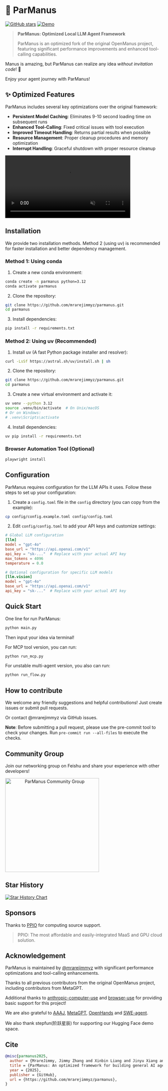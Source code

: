 # 👋 ParManus

[![GitHub stars](https://img.shields.io/github/stars/mrarejimmyz/parmanus?style=social)](https://github.com/mrarejimmyz/parmanus/stargazers)
[![Demo](https://img.shields.io/badge/Demo-Hugging%20Face-yellow)](https://huggingface.co/spaces/lyh-917/ParManusDemo)

> **ParManus: Optimized Local LLM Agent Framework**
>
> ParManus is an optimized fork of the original OpenManus project, featuring significant performance improvements and enhanced tool-calling capabilities.

Manus is amazing, but ParManus can realize any idea *without invitation code*! 🛫

Enjoy your agent journey with ParManus!

## ✨ Optimized Features

ParManus includes several key optimizations over the original framework:

- **Persistent Model Caching**: Eliminates 9-10 second loading time on subsequent runs
- **Enhanced Tool-Calling**: Fixed critical issues with tool execution
- **Improved Timeout Handling**: Returns partial results when possible
- **Resource Management**: Proper cleanup procedures and memory optimization
- **Interrupt Handling**: Graceful shutdown with proper resource cleanup

<video src="https://private-user-images.githubusercontent.com/61239030/420168772-6dcfd0d2-9142-45d9-b74e-d10aa75073c6.mp4" controls="controls" muted="muted" class="d-block rounded-bottom-2 border-top width-fit" style="max-height:640px; min-height: 200px"></video>

## Installation

We provide two installation methods. Method 2 (using uv) is recommended for faster installation and better dependency management.

### Method 1: Using conda

1. Create a new conda environment:
```bash
conda create -n parmanus python=3.12
conda activate parmanus
```

2. Clone the repository:
```bash
git clone https://github.com/mrarejimmyz/parmanus.git
cd parmanus
```

3. Install dependencies:
```bash
pip install -r requirements.txt
```

### Method 2: Using uv (Recommended)

1. Install uv (A fast Python package installer and resolver):
```bash
curl -LsSf https://astral.sh/uv/install.sh | sh
```

2. Clone the repository:
```bash
git clone https://github.com/mrarejimmyz/parmanus.git
cd parmanus
```

3. Create a new virtual environment and activate it:
```bash
uv venv --python 3.12
source .venv/bin/activate  # On Unix/macOS
# Or on Windows:
# .venv\Scripts\activate
```

4. Install dependencies:
```bash
uv pip install -r requirements.txt
```

### Browser Automation Tool (Optional)
```bash
playwright install
```

## Configuration

ParManus requires configuration for the LLM APIs it uses. Follow these steps to set up your configuration:

1. Create a `config.toml` file in the `config` directory (you can copy from the example):
```bash
cp config/config.example.toml config/config.toml
```

2. Edit `config/config.toml` to add your API keys and customize settings:
```toml
# Global LLM configuration
[llm]
model = "gpt-4o"
base_url = "https://api.openai.com/v1"
api_key = "sk-..."  # Replace with your actual API key
max_tokens = 4096
temperature = 0.0

# Optional configuration for specific LLM models
[llm.vision]
model = "gpt-4o"
base_url = "https://api.openai.com/v1"
api_key = "sk-..."  # Replace with your actual API key
```

## Quick Start

One line for run ParManus:
```bash
python main.py
```

Then input your idea via terminal!

For MCP tool version, you can run:
```bash
python run_mcp.py
```

For unstable multi-agent version, you also can run:
```bash
python run_flow.py
```

## How to contribute

We welcome any friendly suggestions and helpful contributions! Just create issues or submit pull requests.

Or contact @mrarejimmyz via GitHub issues.

**Note**: Before submitting a pull request, please use the pre-commit tool to check your changes. Run `pre-commit run --all-files` to execute the checks.

## Community Group

Join our networking group on Feishu and share your experience with other developers!

<div align="center" style="display: flex; gap: 20px;">
    <img src="assets/community_group.jpg" alt="ParManus Community Group" width="300" />
</div>

## Star History

[![Star History Chart](https://api.star-history.com/svg?repos=mrarejimmyz/parmanus&type=Date)](https://star-history.com/#mrarejimmyz/parmanus&Date)

## Sponsors

Thanks to [PPIO](https://ppinfra.com/user/register?invited_by=OCPKCN&utm_source=github_parmanus&utm_medium=github_readme&utm_campaign=link) for computing source support.

> PPIO: The most affordable and easily-integrated MaaS and GPU cloud solution.

## Acknowledgement

ParManus is maintained by [@mrarejimmyz](https://github.com/mrarejimmyz) with significant performance optimizations and tool-calling enhancements.

Thanks to all previous contributors from the original OpenManus project, including contributors from MetaGPT.

Additional thanks to [anthropic-computer-use](https://github.com/anthropics/anthropic-quickstarts/tree/main/computer-use-demo)
and [browser-use](https://github.com/browser-use/browser-use) for providing basic support for this project!

We are also grateful to [AAAJ](https://github.com/metauto-ai/agent-as-a-judge), [MetaGPT](https://github.com/geekan/MetaGPT), [OpenHands](https://github.com/All-Hands-AI/OpenHands) and [SWE-agent](https://github.com/SWE-agent/SWE-agent).

We also thank stepfun(阶跃星辰) for supporting our Hugging Face demo space.

## Cite

```bibtex
@misc{parmanus2025,
  author = {MrareJimmy, Jimmy Zhang and Xinbin Liang and Jinyu Xiang and Zhaoyang Yu and Jiayi Zhang and Sirui Hong and Sheng Fan and Xiao Tang},
  title = {ParManus: An optimized framework for building general AI agents},
  year = {2025},
  publisher = {GitHub},
  url = {https://github.com/mrarejimmyz/parmanus},
}
```
